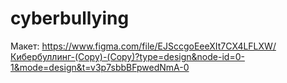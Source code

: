 # cyberbullying
Макет: https://www.figma.com/file/EJSccgoEeeXIt7CX4LFLXW/Кибербуллинг-(Copy)-(Copy)?type=design&node-id=0-1&mode=design&t=v3p7sbbBFpwedNmA-0

